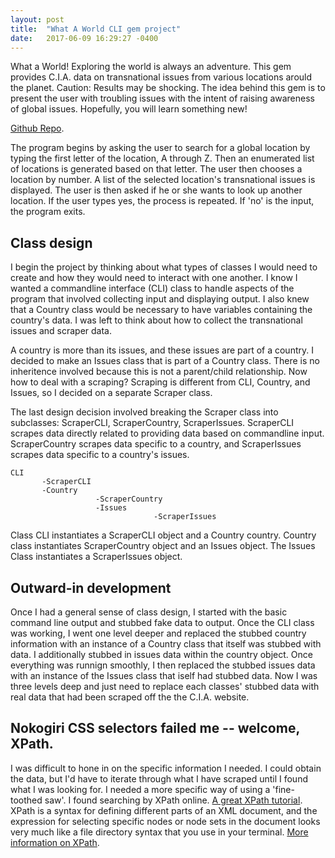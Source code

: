 ```yaml
---
layout: post
title:  "What A World CLI gem project"
date:   2017-06-09 16:29:27 -0400
---
```


What a World!  Exploring the world is always an adventure.  This gem provides C.I.A. data on transnational issues from various locations arould the planet. Caution: Results may be shocking.  The idea behind this gem is to present the user with troubling issues with the intent of raising awareness of global issues.  Hopefully, you will learn something new! 

[Github Repo](https://github.com/gb23/what-a-world-cli-gem).

The program begins by asking the user to search for a global location by typing the first letter of the location, A through Z.  Then an enumerated list of locations is generated based on that letter.  The user then chooses a location by number.  A list of the selected location's transnational issues is displayed. The user is then asked if he or she wants to look up another location.  If the user types yes, the process is repeated.  If 'no' is the input, the program exits.

## Class design

I begin the project by thinking about what types of classes I would need to create and how they would need to interact with one another.  I know I wanted a commandline interface (CLI) class to handle aspects of the program that involved collecting input and displaying output.  I also knew that a Country class would be necessary to have variables containing the country's data.  I was left to think about how to collect the transnational issues and scraper data.

A country is more than its issues, and these issues are part of a country.  I decided to make an Issues class that is part of a Country class.  There is no inheritence involved because this is not a parent/child relationship.  Now how to deal with a scraping?  Scraping is different from CLI, Country, and Issues, so I decided on a separate Scraper class.  

The last design decision involved breaking the Scraper class into subclasses:  ScraperCLI, ScraperCountry, ScraperIssues.
ScraperCLI scrapes data directly related to providing data based on commandline input.  ScraperCountry scrapes data specific to a country, and ScraperIssues scrapes data specific to a country's issues.


```
CLI                                                  
       -ScraperCLI                              
       -Country                               
                   -ScraperCountry           
                   -Issues                         
                                -ScraperIssues
```

Class CLI instantiates a ScraperCLI object and a Country country.  Country class instantiates ScraperCountry object and an Issues object.  The Issues Class instantiates a ScraperIssues object.  

## Outward-in development

Once I had a general sense of class design, I started with the basic command line output and stubbed fake data to output.  Once the CLI class was working, I went one level deeper and replaced the stubbed country information with an instance of a Country class that itself was stubbed with data.  I additionally stubbed in issues data within the country object.  Once everything was runnign smoothly, I then replaced the stubbed issues data with an instance of the Issues class that iself had stubbed data.  Now I was three levels deep and just need to replace each classes' stubbed data with real data that had been scraped off the the C.I.A. website.

## Nokogiri CSS selectors failed me -- welcome, XPath.
I was difficult to hone in on the specific information I needed.  I could obtain the data, but I'd have to iterate through what I have scraped until I found what I was looking for.  I needed a more specific way of using a 'fine-toothed saw'. I found searching by XPath online.  [A great XPath tutorial](http://zvon.org/xxl/XPathTutorial/General/examples.html).  XPath is a syntax for defining different parts of an XML document, and the expression for selecting specific nodes or node sets in the document looks very much like a file directory syntax that you use in your terminal.  [More information on XPath](https://www.w3schools.com/xml/xpath_intro.asp).






